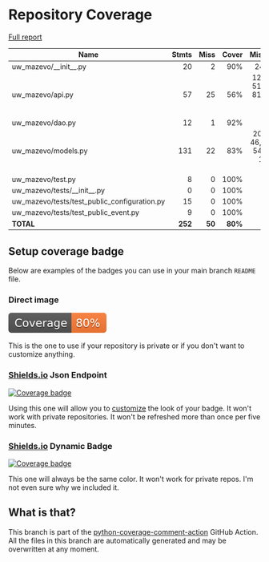 # Repository Coverage

[Full report](https://htmlpreview.github.io/?https://github.com/uw-asa/uw-restclients-mazevo/blob/python-coverage-comment-action-data/htmlcov/index.html)

| Name                                            |    Stmts |     Miss |   Cover |   Missing |
|------------------------------------------------ | -------: | -------: | ------: | --------: |
| uw\_mazevo/\_\_init\_\_.py                      |       20 |        2 |     90% |    24, 48 |
| uw\_mazevo/api.py                               |       57 |       25 |     56% |12-17, 51-55, 81-91, 98-104 |
| uw\_mazevo/dao.py                               |       12 |        1 |     92% |        19 |
| uw\_mazevo/models.py                            |      131 |       22 |     83% |20, 37, 46, 50-54, 71, 145-160 |
| uw\_mazevo/test.py                              |        8 |        0 |    100% |           |
| uw\_mazevo/tests/\_\_init\_\_.py                |        0 |        0 |    100% |           |
| uw\_mazevo/tests/test\_public\_configuration.py |       15 |        0 |    100% |           |
| uw\_mazevo/tests/test\_public\_event.py         |        9 |        0 |    100% |           |
|                                       **TOTAL** |  **252** |   **50** | **80%** |           |


## Setup coverage badge

Below are examples of the badges you can use in your main branch `README` file.

### Direct image

[![Coverage badge](https://raw.githubusercontent.com/uw-asa/uw-restclients-mazevo/python-coverage-comment-action-data/badge.svg)](https://htmlpreview.github.io/?https://github.com/uw-asa/uw-restclients-mazevo/blob/python-coverage-comment-action-data/htmlcov/index.html)

This is the one to use if your repository is private or if you don't want to customize anything.

### [Shields.io](https://shields.io) Json Endpoint

[![Coverage badge](https://img.shields.io/endpoint?url=https://raw.githubusercontent.com/uw-asa/uw-restclients-mazevo/python-coverage-comment-action-data/endpoint.json)](https://htmlpreview.github.io/?https://github.com/uw-asa/uw-restclients-mazevo/blob/python-coverage-comment-action-data/htmlcov/index.html)

Using this one will allow you to [customize](https://shields.io/endpoint) the look of your badge.
It won't work with private repositories. It won't be refreshed more than once per five minutes.

### [Shields.io](https://shields.io) Dynamic Badge

[![Coverage badge](https://img.shields.io/badge/dynamic/json?color=brightgreen&label=coverage&query=%24.message&url=https%3A%2F%2Fraw.githubusercontent.com%2Fuw-asa%2Fuw-restclients-mazevo%2Fpython-coverage-comment-action-data%2Fendpoint.json)](https://htmlpreview.github.io/?https://github.com/uw-asa/uw-restclients-mazevo/blob/python-coverage-comment-action-data/htmlcov/index.html)

This one will always be the same color. It won't work for private repos. I'm not even sure why we included it.

## What is that?

This branch is part of the
[python-coverage-comment-action](https://github.com/marketplace/actions/python-coverage-comment)
GitHub Action. All the files in this branch are automatically generated and may be
overwritten at any moment.